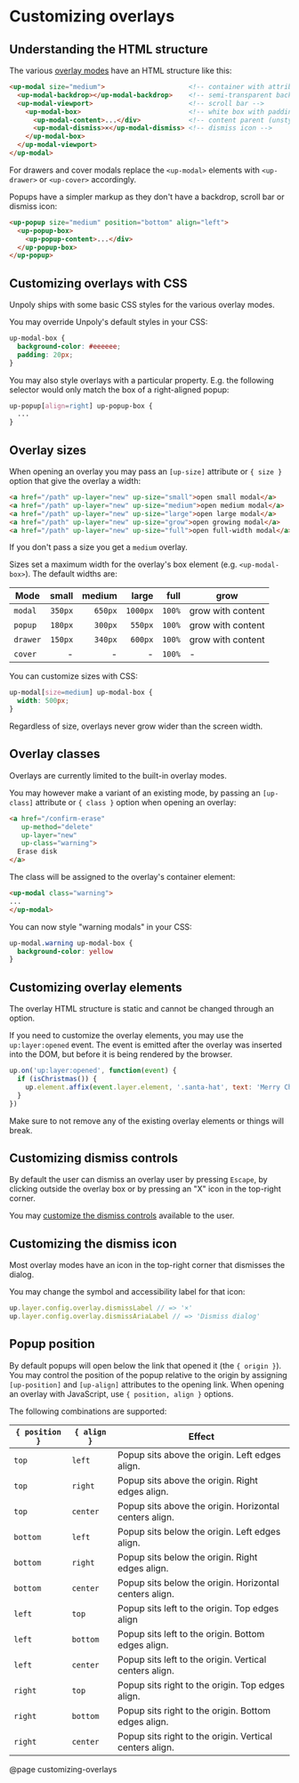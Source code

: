 Customizing overlays
====================

Understanding the HTML structure
--------------------------------

The various [overlay modes](/up.layer.mode) have an HTML structure like this:

```html
<up-modal size="medium">                     <!-- container with attributes -->
  <up-modal-backdrop></up-modal-backdrop>    <!-- semi-transparent background -->
  <up-modal-viewport>                        <!-- scroll bar -->
    <up-modal-box>                           <!-- white box with padding -->
      <up-modal-content>...</div>            <!-- content parent (unstyled) -->
      <up-modal-dismiss>×</up-modal-dismiss> <!-- dismiss icon -->
    </up-modal-box>
  </up-modal-viewport>
</up-modal>
```

For drawers and cover modals replace the `<up-modal>` elements with `<up-drawer>` or `<up-cover>` accordingly.

Popups have a simpler markup as they don't have a backdrop, scroll bar or dismiss icon:

```html
<up-popup size="medium" position="bottom" align="left">
  <up-popup-box>
    <up-popup-content>...</div>
  </up-popup-box>
</up-popup>
```


Customizing overlays with CSS
-----------------------------

Unpoly ships with some basic CSS styles for the various overlay modes.

You may override Unpoly's default styles in your CSS:

```css
up-modal-box {
  background-color: #eeeeee;
  padding: 20px;
}
```

You may also style overlays with a particular property.
E.g. the following selector would only match the box of a right-aligned popup:

```css
up-popup[align=right] up-popup-box {
  ...
}
```


Overlay sizes
-------------

When opening an overlay you may pass an `[up-size]` attribute or `{ size }` option that give the overlay a width:

```html
<a href="/path" up-layer="new" up-size="small">open small modal</a>
<a href="/path" up-layer="new" up-size="medium">open medium modal</a>
<a href="/path" up-layer="new" up-size="large">open large modal</a>
<a href="/path" up-layer="new" up-size="grow">open growing modal</a>
<a href="/path" up-layer="new" up-size="full">open full-width modal</a>
```

If you don't pass a size you get a `medium` overlay.

Sizes set a maximum width for the overlay's box element (e.g. `<up-modal-box>`). The default widths are:

| Mode     | small   | medium  | large     | full   | grow              |
|----------|--------:|--------:|----------:|-------:|-------------------|
| `modal`  | `350px` | `650px` | `1000px`  | `100%` | grow with content |
| `popup`  | `180px` | `300px` | `550px`   | `100%` | grow with content |
| `drawer` | `150px` | `340px` | `600px`   | `100%` | grow with content |
| `cover`  | -       | -       | -         | `100%` | -                 |

You can customize sizes with CSS:

```css
up-modal[size=medium] up-modal-box {
  width: 500px;
}
```

Regardless of size, overlays never grow wider than the screen width.


Overlay classes
---------------

Overlays are currently limited to the built-in overlay modes.

You may however make a variant of an existing mode, by passing an `[up-class]` attribute or `{ class }` option
when opening an overlay:

```html
<a href="/confirm-erase"
   up-method="delete"
   up-layer="new"
   up-class="warning">
  Erase disk
</a>
```

The class will be assigned to the overlay's container element:

```html
<up-modal class="warning">
...
</up-modal>
```

You can now style "warning modals" in your CSS:

```css
up-modal.warning up-modal-box {
  background-color: yellow
}
```


Customizing overlay elements
----------------------------

The overlay HTML structure is static and cannot be changed through an option.

If you need to customize the overlay elements, you may use the `up:layer:opened` event.
The event is emitted after the overlay was inserted into the DOM, but before it is
being rendered by the browser.

```js
up.on('up:layer:opened', function(event) {
  if (isChristmas()) {
    up.element.affix(event.layer.element, '.santa-hat', text: 'Merry Christmas!')
  }
})
```

Make sure to not remove any of the existing overlay elements or things will break.


Customizing dismiss controls
----------------------------

By default the user can dismiss an overlay user by pressing `Escape`, by clicking outside the overlay box
or by pressing an "X" icon in the top-right corner.

You may [customize the dismiss controls](/closing-overlays#customizing-dismiss-controls)
available to the user.


Customizing the dismiss icon
----------------------------

Most overlay modes have an icon in the top-right corner that dismisses the dialog.

You may change the symbol and accessibility label for that icon:

```js
up.layer.config.overlay.dismissLabel // => '×'
up.layer.config.overlay.dismissAriaLabel // => 'Dismiss dialog'
```


Popup position
--------------

By default popups will open below the link that opened it (the `{ origin }`).
You may control the position of the popup relative to the origin by assigning
`[up-position]` and `[up-align]` attributes to the opening link. When opening
an overlay with JavaScript, use `{ position, align }` options.

The following combinations are supported:

| `{ position }` | `{ align }` | Effect                                                  |
|----------------|-------------|---------------------------------------------------------|
| `top`          | `left`      | Popup sits above the origin. Left edges align.          |
| `top`          | `right`     | Popup sits above the origin. Right edges align.         |
| `top`          | `center`    | Popup sits above the origin. Horizontal centers align.  |
| `bottom`       | `left`      | Popup sits below the origin. Left edges align.          |
| `bottom`       | `right`     | Popup sits below the origin. Right edges align.         |
| `bottom`       | `center`    | Popup sits below the origin. Horizontal centers align.  |
| `left`         | `top`       | Popup sits left to the origin. Top edges align          |
| `left`         | `bottom`    | Popup sits left to the origin. Bottom edges align.      |
| `left`         | `center`    | Popup sits left to the origin. Vertical centers align.  |
| `right`        | `top`       | Popup sits right to the origin. Top edges align.        |
| `right`        | `bottom`    | Popup sits right to the origin. Bottom edges align.     |
| `right`        | `center`    | Popup sits right to the origin. Vertical centers align. |

@page customizing-overlays
